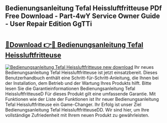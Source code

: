 ## Bedienungsanleitung Tefal Heissluftfritteuse PDf Free Download - Part-4wY Service Owner Guide - User Repair Edition GgTTi

# <h2><a href="http://df4bbv5.blite.top/?on=Bedienungsanleitung+Tefal+Heissluftfritteuse">🔗Download 👉🔴 Bedienungsanleitung Tefal Heissluftfritteuse</a></h2>

[![Bedienungsanleitung Tefal Heissluftfritteuse new download](https://i.imgur.com/lujVjoI.png)](http://df4bbv5.blite.top/?on=Bedienungsanleitung+Tefal+Heissluftfritteuse)
Ihr neues Bedienungsanleitung Tefal Heissluftfritteuse ist jetzt einsatzbereit. Dieses Benutzerhandbuch enthält eine Schritt-für-Schritt-Anleitung, die Ihnen bei der Installation, dem Betrieb und der Wartung Ihres Produkts hilft. Bitte lesen Sie die Garantieinformationen Bedienungsanleitung Tefal HeissluftfritteuseD Für dieses Produkt gilt eine umfassende Garantie. Mit Funktionen wie der Liste der Funktionen ist Ihr neuer Bedienungsanleitung Tefal Heissluftfritteuse ein Game-Changer. Ihr Erfolg ist unser Ziel Bedienungsanleitung Tefal HeissluftfritteuseDD. Wir sind hier, um Ihre vollständige Zufriedenheit mit Ihrem neuen Produkt zu gewährleisten.
